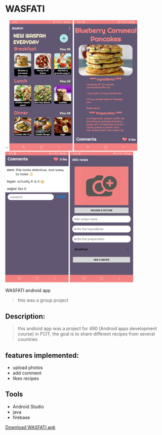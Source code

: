 # WASFATI

`` <img src="https://github.com/mhnd6/projectWASFATI/blob/master/2.jpg" width="200">
<img src="https://github.com/mhnd6/projectWASFATI/blob/master/3.jpg" width="200">
<img src="https://github.com/mhnd6/projectWASFATI/blob/master/1.jpg" width="200">
<img src="https://github.com/mhnd6/projectWASFATI/blob/master/4.jpg" width="200">

WASFATI android app
> this was a group project 

## Description:
> this android app was a project for 490 (Android apps development course) in FCIT, 
the goal is to share different recipes from several countries

## features implemented:
* upload photos 
* add comment
* likes recipes

## Tools
* Android Studio
* java
* firebase





<a href="https://drive.google.com/file/d/1YVSzBSAYCnVw_zCkTxlmWHS783-iB0Q-/view?usp=sharing">Download WASFATI apk</a>
